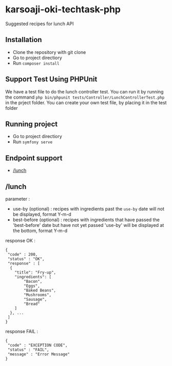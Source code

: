 # karsoaji-oki-techtask-php
Suggested recipes for lunch API

## Installation
- Clone the repository with git clone
- Go to project directiory
- Run `composer install`

## Support Test Using PHPUnit
We have a test file to do the lunch controller test. You can run it by running the command `php bin/phpunit tests/Controller/LunchControllerTest.php`
in the prject folder. You can create your own test file, by placing it in the test folder

## Running project
- Go to project directiory
- Run `symfony serve`

## Endpoint support
- [/lunch](#lunch)

## /lunch
parameter :
- use-by (optional) : recipes with ingredients past the `use-by` date will not be displayed, format Y-m-d
- best-before (optional) : recipes with ingredients that have passed the 'best-before' date but have not yet passed 'use-by' will be displayed at the bottom, format Y-m-d

response OK :
```
{
 "code" : 200,
 "status" : "OK",
 "response" : [
  {
    "title": "Fry-up",
    "ingredients": [
        "Bacon",
        "Eggs",
        "Baked Beans",
        "Mushrooms",
        "Sausage",
        "Bread"
    ]
  }, ...
 ]
}
```

response FAIL :
```
{
 "code" : "EXCEPTION CODE",
 "status" : "FAIL",
 "message" : "Error Message"
}
```
